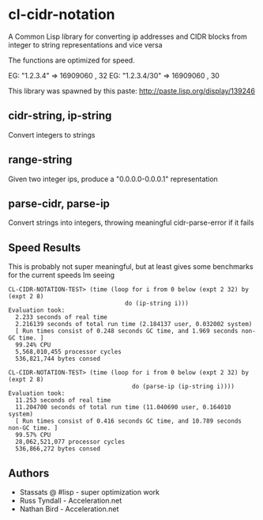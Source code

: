 # cl-cidr-notation

A Common Lisp library for converting ip addresses and CIDR blocks
from integer to string representations and vice versa

The functions are optimized for speed.

EG: "1.2.3.4" => 16909060 , 32
EG: "1.2.3.4/30" => 16909060 , 30

This library was spawned by this paste: http://paste.lisp.org/display/139246

## cidr-string, ip-string

Convert integers to strings

## range-string

Given two integer ips, produce a "0.0.0.0-0.0.0.1" representation

## parse-cidr, parse-ip 

Convert strings into integers, throwing meaningful cidr-parse-error if
it fails


## Speed Results
This is probably not super meaningful, but at least gives some benchmarks for the current speeds Im seeing

```
CL-CIDR-NOTATION-TEST> (time (loop for i from 0 below (expt 2 32) by (expt 2 8)
                                 do (ip-string i)))
Evaluation took:
  2.233 seconds of real time
  2.216139 seconds of total run time (2.184137 user, 0.032002 system)
  [ Run times consist of 0.248 seconds GC time, and 1.969 seconds non-GC time. ]
  99.24% CPU
  5,568,010,455 processor cycles
  536,821,744 bytes consed

CL-CIDR-NOTATION-TEST> (time (loop for i from 0 below (expt 2 32) by (expt 2 8)
                                   do (parse-ip (ip-string i))))
Evaluation took:
  11.253 seconds of real time
  11.204700 seconds of total run time (11.040690 user, 0.164010 system)
  [ Run times consist of 0.416 seconds GC time, and 10.789 seconds non-GC time. ]
  99.57% CPU
  28,062,521,077 processor cycles
  536,866,272 bytes consed
```

## Authors
 * Stassats @ #lisp - super optimization work
 * Russ Tyndall - Acceleration.net
 * Nathan Bird - Acceleration.net